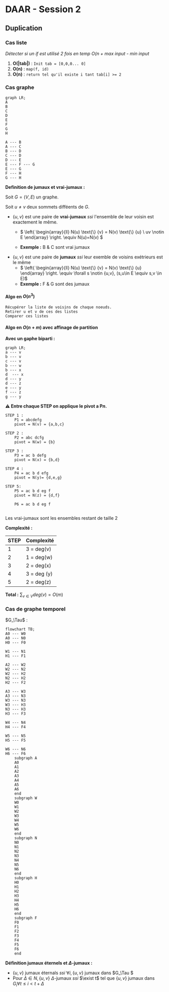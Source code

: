 # DAAR - Session 2

## Duplication

### Cas liste

*Détecter si un if est utilisé 2 fois en temp O(n + max input - min input*

1. **O(|tab|)** : `Init tab = [0,0,0... 0]`
2. **O(n)** : `map(f, id)`
3. **O(n)** : `return tel qu'il existe i tant tab[i] >= 2`

### Cas graphe

```mermaid
graph LR;
A
B
C
D
E
F
G
H

A --- B
A --- C
B --- D
C --- D
D --- E
E --- F --- G
E --- G
F --- H
G --- H

```

**Definition de jumaux et vrai-jumaux :**

Soit $G=(V,E)$ un graphe.

Soit $u \neq v$ deux sommets difféents de $G$.

- $\{u,v\}$ est une paire de **vrai-jumaux** *ssi* l'ensemble de leur voisin est exactement le même.
  - $     \left\{        \begin{array}{ll}            N(u) \text{\\} \{v\} = N(v) \text{\\} {u} \\    uv \notin E       \end{array}    \right. \equiv N(u)=N(v) $
  
  - **Exemple :** B & C sont vrai jumaux
- $\{u,v\}$ est une paire de **jumaux** *ssi* leur exemble de voisins exétrieurs est le même
  - $     \left\{        \begin{array}{ll}            N(u) \text{\\} \{v\} = N(v) \text{\\} {u}      \end{array}    \right. \equiv \forall s \notin \{u,v\}, (s,u\in E \equiv s,v \in E)$
  - **Exemple :** F & G sont des jumaux 


#### Algo en $O(n^3)$ 
```
Récupérer la liste de voisins de chaque noeuds.
Retirer u et v de ces des listes
Comparer ces listes
```
#### Algo en $O(n+m)$ avec affinage de partition

**Avec un gaphe biparti :**

``` mermaid
graph LR;
a --- v
b --- v
c --- v
b --- w
b --- x
d  --- x
d --- y
d --- z
e --- y
f --- z
g --- y
```
**:warning: Entre chaque STEP on applique le pivot a P*n*.** 

```
STEP 1 :
    P1 = abcdefg
    pivot = N(v) = {a,b,c}

STEP 2 :
	P2 = abc dcfg
	pivot = N(w) = {b}
	
STEP 3 :
	P3 = ac b defg
	pivot = N(x) = {b,d}

STEP 4 :
	P4 = ac b d efg
	pivot = N(y)= {d,e,g}

STEP 5:
	P5 = ac b d eg f
	pivot = N(z) = {d,f}
 	
 	P6 = ac b d eg f
 	
```

Les vrai-jumaux sont les ensembles restant de taille 2

**Complexité :**

| STEP | Complexité  |
| ---- | ----------- |
| 1    | 3 = deg(v)  |
| 2    | 1 = deg(w)  |
| 3    | 2 = deg(x)  |
| 4    | 3 = deg (y) |
| 5    | 2 = deg(z)  |

**Total :** $\sum_{v \in V} deg(v)=O(m)$

### Cas de graphe temporel

$G_\Tau$ :

```mermaid
flowchart TB;
A0 --- W0
A0 --- N0
H0 --- F0

W1 --- N1
H1 --- F1

A2 --- W2
W2 --- N2
W2 --- H2
N2 --- H2
H2 --- F2

A3 --- W3
A3 --- N3
W3 --- N3
W3 --- H3
N3 --- H3
H3 --- F3

W4 --- N4
H4 --- F4

W5 --- N5
H5 --- F5

W6 --- N6
H6 --- F6
	subgraph A
	A0
	A1
	A2
	A3
	A4
	A5
	A6
	end
	subgraph W
	W0
	W1
	W2
	W3
	W4
	W5
	W6
	end
	subgraph N
	N0
	N1
	N2
	N3
	N4
	N5
	N6
	end
	subgraph H
	H0
	H1
	H2
	H3
	H4
	H5
	H6
	end
	subgraph F
	F0
	F1
	F2
	F3
	F4
	F5
	F6
	end
```

**Définition jumaux éternels et $\Delta$-jumaux :**

- $\{u,v\}$ jumaux éternals *ssi* $\forall i, \{u,v\}$ jumaux dans $G_\Tau $
- Pour $\Delta \in N,\{u,v\}$ $\Delta$-jumaux *ssi* $\exist t$ tel que $\{u,v\}$ jumaux dans $G_i \forall t \le i < t + \Delta$

